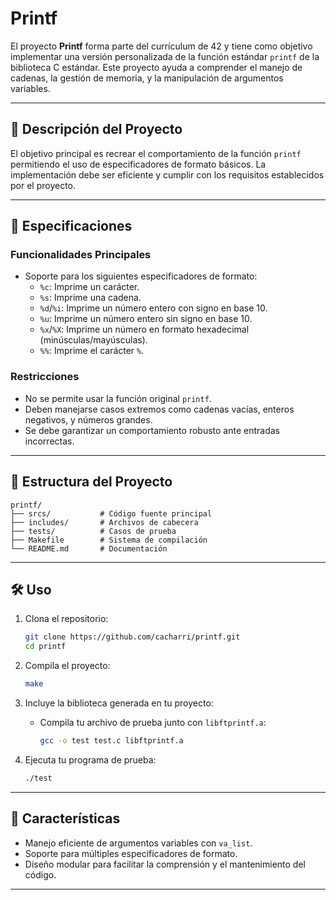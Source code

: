 # Printf

El proyecto **Printf** forma parte del currículum de 42 y tiene como objetivo implementar una versión personalizada de la función estándar `printf` de la biblioteca C estándar. Este proyecto ayuda a comprender el manejo de cadenas, la gestión de memoria, y la manipulación de argumentos variables.

---

## 🚀 Descripción del Proyecto

El objetivo principal es recrear el comportamiento de la función `printf` permitiendo el uso de especificadores de formato básicos. La implementación debe ser eficiente y cumplir con los requisitos establecidos por el proyecto.

---

## 🔧 Especificaciones

### Funcionalidades Principales
- Soporte para los siguientes especificadores de formato:
  - `%c`: Imprime un carácter.
  - `%s`: Imprime una cadena.
  - `%d`/`%i`: Imprime un número entero con signo en base 10.
  - `%u`: Imprime un número entero sin signo en base 10.
  - `%x`/`%X`: Imprime un número en formato hexadecimal (minúsculas/mayúsculas).
  - `%%`: Imprime el carácter `%`.

### Restricciones
- No se permite usar la función original `printf`.
- Deben manejarse casos extremos como cadenas vacías, enteros negativos, y números grandes.
- Se debe garantizar un comportamiento robusto ante entradas incorrectas.

---

## 📁 Estructura del Proyecto

```plaintext
printf/
├── srcs/           # Código fuente principal
├── includes/       # Archivos de cabecera
├── tests/          # Casos de prueba
├── Makefile        # Sistema de compilación
└── README.md       # Documentación
```

---

## 🛠️ Uso

1. Clona el repositorio:
   ```bash
   git clone https://github.com/cacharri/printf.git
   cd printf
   ```

2. Compila el proyecto:
   ```bash
   make
   ```

3. Incluye la biblioteca generada en tu proyecto:
   - Compila tu archivo de prueba junto con `libftprintf.a`:
     ```bash
     gcc -o test test.c libftprintf.a
     ```

4. Ejecuta tu programa de prueba:
   ```bash
   ./test
   ```

---

## 🌟 Características

- Manejo eficiente de argumentos variables con `va_list`.
- Soporte para múltiples especificadores de formato.
- Diseño modular para facilitar la comprensión y el mantenimiento del código.

---
